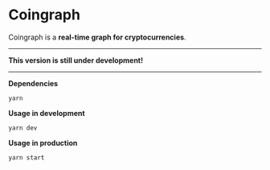 # Coingraph

Coingraph is a **real-time graph for cryptocurrencies**.

---
**This version is still under development!**

---
**Dependencies**

```shell	
yarn
```

**Usage in development**

```shell	
yarn dev
```

**Usage in production**

```shell	
yarn start
```

